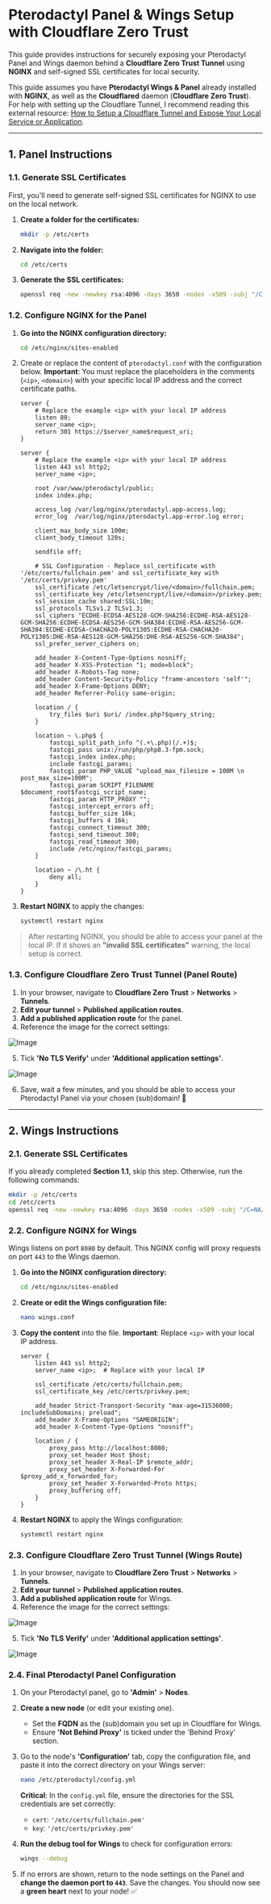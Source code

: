 # Pterodactyl Panel & Wings Setup with Cloudflare Zero Trust

This guide provides instructions for securely exposing your Pterodactyl Panel and Wings daemon behind a **Cloudflare Zero Trust Tunnel** using **NGINX** and self-signed SSL certificates for local security.

This guide assumes you have **Pterodactyl Wings & Panel** already installed with **NGINX**, as well as the **Cloudflared** daemon (**Cloudflare Zero Trust**). For help with setting up the Cloudflare Tunnel, I recommend reading this external resource: [How to Setup a Cloudflare Tunnel and Expose Your Local Service or Application](https://medium.com/design-bootcamp/how-to-setup-a-cloudflare-tunnel-and-expose-your-local-service-or-application-497f9cead2d3).

---

## 1. Panel Instructions

### 1.1. Generate SSL Certificates

First, you'll need to generate self-signed SSL certificates for NGINX to use on the local network.

1.  **Create a folder for the certificates:**

    ```bash
    mkdir -p /etc/certs
    ```

2.  **Navigate into the folder:**

    ```bash
    cd /etc/certs
    ```

3.  **Generate the SSL certificates:**

    ```bash
    openssl req -new -newkey rsa:4096 -days 3650 -nodes -x509 -subj "/C=NA/ST=NA/L=NA/O=NA/CN=Generic SSL Certificate" -keyout privkey.pem -out fullchain.pem
    ```

### 1.2. Configure NGINX for the Panel

1.  **Go into the NGINX configuration directory:**

    ```bash
    cd /etc/nginx/sites-enabled
    ```

2.  Create or replace the content of `pterodactyl.conf` with the configuration below. **Important**: You must replace the placeholders in the comments (`<ip>`, `<domain>`) with your specific local IP address and the correct certificate paths.

    ```nginx
    server {
        # Replace the example <ip> with your local IP address
        listen 80;
        server_name <ip>;
        return 301 https://$server_name$request_uri;
    }

    server {
        # Replace the example <ip> with your local IP address
        listen 443 ssl http2;
        server_name <ip>;

        root /var/www/pterodactyl/public;
        index index.php;

        access_log /var/log/nginx/pterodactyl.app-access.log;
        error_log  /var/log/nginx/pterodactyl.app-error.log error;

        client_max_body_size 100m;
        client_body_timeout 120s;

        sendfile off;

        # SSL Configuration - Replace ssl_certificate with '/etc/certs/fullchain.pem' and ssl_certificate_key with '/etc/certs/privkey.pem'
        ssl_certificate /etc/letsencrypt/live/<domain>/fullchain.pem;
        ssl_certificate_key /etc/letsencrypt/live/<domain>/privkey.pem;
        ssl_session_cache shared:SSL:10m;
        ssl_protocols TLSv1.2 TLSv1.3;
        ssl_ciphers "ECDHE-ECDSA-AES128-GCM-SHA256:ECDHE-RSA-AES128-GCM-SHA256:ECDHE-ECDSA-AES256-GCM-SHA384:ECDHE-RSA-AES256-GCM-SHA384:ECDHE-ECDSA-CHACHA20-POLY1305:ECDHE-RSA-CHACHA20-POLY1305:DHE-RSA-AES128-GCM-SHA256:DHE-RSA-AES256-GCM-SHA384";
        ssl_prefer_server_ciphers on;

        add_header X-Content-Type-Options nosniff;
        add_header X-XSS-Protection "1; mode=block";
        add_header X-Robots-Tag none;
        add_header Content-Security-Policy "frame-ancestors 'self'";
        add_header X-Frame-Options DENY;
        add_header Referrer-Policy same-origin;

        location / {
            try_files $uri $uri/ /index.php?$query_string;
        }

        location ~ \.php$ {
            fastcgi_split_path_info ^(.+\.php)(/.+)$;
            fastcgi_pass unix:/run/php/php8.3-fpm.sock;
            fastcgi_index index.php;
            include fastcgi_params;
            fastcgi_param PHP_VALUE "upload_max_filesize = 100M \n post_max_size=100M";
            fastcgi_param SCRIPT_FILENAME $document_root$fastcgi_script_name;
            fastcgi_param HTTP_PROXY "";
            fastcgi_intercept_errors off;
            fastcgi_buffer_size 16k;
            fastcgi_buffers 4 16k;
            fastcgi_connect_timeout 300;
            fastcgi_send_timeout 300;
            fastcgi_read_timeout 300;
            include /etc/nginx/fastcgi_params;
        }

        location ~ /\.ht {
            deny all;
        }
    }
    ```

3.  **Restart NGINX** to apply the changes:

    ```bash
    systemctl restart nginx
    ```

> After restarting NGINX, you should be able to access your panel at the local IP. If it shows an **"invalid SSL certificates"** warning, the local setup is correct.

### 1.3. Configure Cloudflare Zero Trust Tunnel (Panel Route)

1.  In your browser, navigate to **Cloudflare Zero Trust** > **Networks** > **Tunnels**.
2.  **Edit your tunnel** > **Published application routes**.
3.  **Add a published application route** for the panel.
4.  Reference the image for the correct settings:

![Image](https://temp)

5.  Tick **'No TLS Verify'** under **'Additional application settings'**.

![Image](https://temp)

6.  Save, wait a few minutes, and you should be able to access your Pterodactyl Panel via your chosen (sub)domain! 🎉

---

## 2. Wings Instructions

### 2.1. Generate SSL Certificates

If you already completed **Section 1.1**, skip this step. Otherwise, run the following commands:

```bash
mkdir -p /etc/certs
cd /etc/certs
openssl req -new -newkey rsa:4096 -days 3650 -nodes -x509 -subj "/C=NA/ST=NA/L=NA/O=NA/CN=Generic SSL Certificate" -keyout privkey.pem -out fullchain.pem
```

### 2.2. Configure NGINX for Wings

Wings listens on port `8080` by default. This NGINX config will proxy requests on port `443` to the Wings daemon.

1.  **Go into the NGINX configuration directory:**

    ```bash
    cd /etc/nginx/sites-enabled
    ```

2.  **Create or edit the Wings configuration file:**

    ```bash
    nano wings.conf
    ```

3.  **Copy the content** into the file. **Important**: Replace `<ip>` with your local IP address.

    ```nginx
    server {
        listen 443 ssl http2;
        server_name <ip>;  # Replace with your local IP

        ssl_certificate /etc/certs/fullchain.pem;
        ssl_certificate_key /etc/certs/privkey.pem;

        add_header Strict-Transport-Security "max-age=31536000; includeSubDomains; preload";
        add_header X-Frame-Options "SAMEORIGIN";
        add_header X-Content-Type-Options "nosniff";

        location / {
            proxy_pass http://localhost:8080;
            proxy_set_header Host $host;
            proxy_set_header X-Real-IP $remote_addr;
            proxy_set_header X-Forwarded-For $proxy_add_x_forwarded_for;
            proxy_set_header X-Forwarded-Proto https;
            proxy_buffering off;
        }
    }
    ```

4.  **Restart NGINX** to apply the Wings configuration:

    ```bash
    systemctl restart nginx
    ```

### 2.3. Configure Cloudflare Zero Trust Tunnel (Wings Route)

1.  In your browser, navigate to **Cloudflare Zero Trust** > **Networks** > **Tunnels**.
2.  **Edit your tunnel** > **Published application routes**.
3.  **Add a published application route** for Wings.
4.  Reference the image for the correct settings:

![Image](https://temp)

5.  Tick **'No TLS Verify'** under **'Additional application settings'**.

![Image](https://temp)

### 2.4. Final Pterodactyl Panel Configuration

1.  On your Pterodactyl panel, go to **'Admin'** > **Nodes**.
2.  **Create a new node** (or edit your existing one).
    * Set the **FQDN** as the (sub)domain you set up in Cloudflare for Wings.
    * Ensure **'Not Behind Proxy'** is ticked under the 'Behind Proxy' section.

3.  Go to the node's **'Configuration'** tab, copy the configuration file, and paste it into the correct directory on your Wings server:

    ```bash
    nano /etc/pterodactyl/config.yml
    ```
    **Critical**: In the `config.yml` file, ensure the directories for the SSL credentials are set correctly:
    * `cert`: `'/etc/certs/fullchain.pem'`
    * `key`: `'/etc/certs/privkey.pem'`

4.  **Run the debug tool for Wings** to check for configuration errors:

    ```bash
    wings --debug
    ```

5.  If no errors are shown, return to the node settings on the Panel and **change the daemon port to `443`**. Save the changes. You should now see a **green heart** next to your node! ✅
